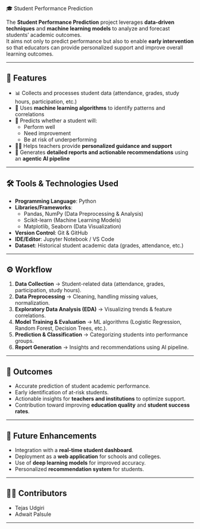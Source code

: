  🎓 Student Performance Prediction

The **Student Performance Prediction** project leverages **data-driven techniques** and **machine learning models** to analyze and forecast students’ academic outcomes.  
It aims not only to predict performance but also to enable **early intervention** so that educators can provide personalized support and improve overall learning outcomes.  

---

## 🚀 Features
- 📊 Collects and processes student data (attendance, grades, study hours, participation, etc.)  
- 🤖 Uses **machine learning algorithms** to identify patterns and correlations  
- 🔮 Predicts whether a student will:
  - Perform well  
  - Need improvement  
  - Be at risk of underperforming  
- 🧑‍🏫 Helps teachers provide **personalized guidance and support**  
- 📑 Generates **detailed reports and actionable recommendations** using an **agentic AI pipeline**  

---

## 🛠️ Tools & Technologies Used
- **Programming Language**: Python  
- **Libraries/Frameworks**:  
  - Pandas, NumPy (Data Preprocessing & Analysis)  
  - Scikit-learn (Machine Learning Models)  
  - Matplotlib, Seaborn (Data Visualization)  
- **Version Control**: Git & GitHub  
- **IDE/Editor**: Jupyter Notebook / VS Code  
- **Dataset**: Historical student academic data (grades, attendance, etc.)  

---

## ⚙️ Workflow
1. **Data Collection** → Student-related data (attendance, grades, participation, study hours).  
2. **Data Preprocessing** → Cleaning, handling missing values, normalization.  
3. **Exploratory Data Analysis (EDA)** → Visualizing trends & feature correlations.  
4. **Model Training & Evaluation** → ML algorithms (Logistic Regression, Random Forest, Decision Trees, etc.).  
5. **Prediction & Classification** → Categorizing students into performance groups.  
6. **Report Generation** → Insights and recommendations using AI pipeline.  

---

## 🎯 Outcomes
- Accurate prediction of student academic performance.  
- Early identification of at-risk students.  
- Actionable insights for **teachers and institutions** to optimize support.  
- Contribution toward improving **education quality** and **student success rates**.  

---

## 📌 Future Enhancements
- Integration with a **real-time student dashboard**.  
- Deployment as a **web application** for schools and colleges.  
- Use of **deep learning models** for improved accuracy.  
- Personalized **recommendation system** for students.  

---

## 👨‍💻 Contributors
- Tejas Udgiri
- Adwait Palsule  
  

---
